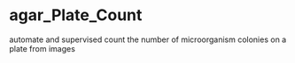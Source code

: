 # agar_Plate_Count
automate and supervised count the number of microorganism colonies on a plate from images
